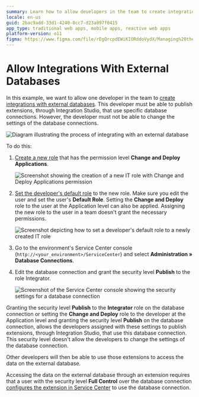 ```yaml
---
summary: Learn how to allow developers in the team to create integrations with external databases.
locale: en-us
guid: 2bac9add-33d1-4240-8cc7-d23a897f0415
app_type: traditional web apps, mobile apps, reactive web apps
platform-version: o11
figma: https://www.figma.com/file/rEgQrcpdEWiKIORddoVydX/Managing%20the%20Applications%20Lifecycle?node-id=267:84
---
```


# Allow Integrations With External Databases

In this example, we want to allow one developer in the team to [create integrations with external databases](../../extensibility-and-integration/external-database/connect-external-db.md). This developer must be able to publish extensions, through Integration Studio, that use specific database connections. However, the developer must not be able to change the settings of the database connections.

![Diagram illustrating the process of integrating with an external database](images/external-db-integration-diag.png "External Database Integration Diagram")

To do this:

1. [Create a new role](create-an-it-role.md#create-a-new-role) that has the permission level **Change and Deploy Applications**.  

    ![Screenshot showing the creation of a new IT role with Change and Deploy Applications permission](images/external-db-integration-new-role-lt.png "Creating a New IT Role")

1. [Set the developer's default role](create-an-it-role.md#set-the-user-default-role) to the new role. Make sure you edit the user and set the user's **Default Role**. Setting the **Change and Deploy** role to the user at the Application level can also be applied. Assigning the new role to the user in a team doesn't grant the necessary permissions.  

    ![Screenshot depicting how to set a developer's default role to a newly created IT role](images/external-db-integration-set-default-role-lt.png "Setting Developer's Default Role")

1. Go to the environment's Service Center console (`http://<your_environment>/ServiceCenter`) and select **Administration » Database Connections**.

1. Edit the database connection and grant the security level **Publish** to the role Integrator.  

    ![Screenshot of the Service Center console showing the security settings for a database connection](images/external-db-integration-connection-security-sc.png "Database Connection Security Settings")

Granting the security level **Publish** to the **Integrator** role on the database connection or setting the **Change and Deploy** role to the developer at the Application level and granting the security level **Publish** on the database connection, allows the developers assigned with these settings to publish extensions, through Integration Studio, that use this database connection. This security level doesn't allow the developers to change the settings of the database connection.

Other developers will then be able to use those extensions to access the data on the external database.

<div class="info" markdown="1">

Accessing the data on the external database through an extension requires that a user with the security level **Full Control** over the database connection [configures the extension in Service Center](../../extensibility-and-integration/external-database/connect-external-db.md#configure-the-extension-to-use-a-database-connection) to use the database connection.

</div>
